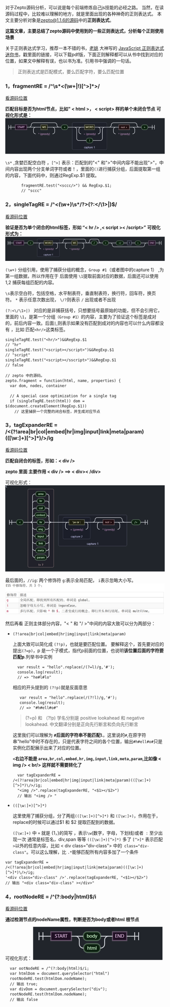  对于Zepto源码分析，可以说是每个前端修炼自己js技能的必经之路。
当然，在读源码过程中，比较难以理解的地方，就是里面出现的各种神奇的正则表达式。
 本文主要分析对象是[zepto@1.1.6的源码](https://cdn.bootcss.com/zepto/1.1.6/zepto.js)中的**正则表达式**。


 **这篇文章，主要总结了zepto源码中使用到的一些正则表达式，分析每个正则使用场景**

关于正则表达式学习，推荐一本不错的书，[老姚](http://www.qdfuns.com/house/17398.html) 大神写的  [JavaScript 正则表达式迷你书](https://juejin.im/post/59cc61176fb9a00a437b290b)，戳里面的链接，可以下载pdf版，下面正则解释都可以从书中找到对应的位置，如果文中解释有误，也以书为准。引用书中强调的一句话。
> 正则表达式是匹配模式，要么匹配字符，要么匹配位置

 ###  1，fragmentRE = /^\s*<(\w+|!)[^>]*>/
  [看源码位置](https://github.com/madrobby/zepto/blob/master/src/zepto.js#L10)

  **匹配目标是否为html节点，比如" < html >，  < script> 样的单个未闭合节点**
   **可视化形式是：**
   ![fragmentRE](./fragmentRE.PNG)

  `\s*` ,贪婪匹配空白符 ，`[^>]` 表示：匹配到的"<" 和">"中间内容不能出现">"，中间内容出现两个分支单词字符或者！，里面的`()`进行捕获分组，后面提取第一组的内容，下面代码中，则通过RegExp.$1 提取。

```
       fragmentRE.test("<sccc/>") && RegExp.$1;
       // "sccc"

```


### 2，singleTagRE = /^<(\w+)\s*\/?>(?:<\/\1>|)$/
 [看源码位置](https://github.com/madrobby/zepto/blob/master/src/zepto.js#L11)

**验证是否为单个闭合的html标签，形如 “< hr />  ,< script >< /script>”**
**可视化形式为：**  
![singleTagRE](./singleTagRE.PNG)

`(\w+)` 分组引用，使用了捕获分组的概念，`Group #1`（或者图中的capture 1） ,为第一组数据，所以作用在于 后面使用 `\1`提取前面对应的数据，后面还可以使用 $1,$2 捕获每组匹配的内容。

 `\s`表示空白符，包括空格，水平制表符，垂直制表符，换行符，回车符，换页符。
 `*` 表示任意次数出现，
 `\/?`则表示 `/` 出现或者不出现

`(?:<\/\1>|) ` 对应的是非捕获括号，只想要括号最原始的功能，但不会引用它，里面的 `\1`，是第一个分组`（Group #1）`的内容，主要为了验证这个标签是成对的，前后内容一致。后面`|`,则表示如果没有匹配到成对的内容也可以什么内容都没有 ，比如 匹配`<hr/>`这类标签。
```
singleTagRE.test("<hr/>")&&RegExp.$1
// "hr"
singleTagRE.test("<script></script>")&&RegExp.$1
// "script"
singleTagRE.test("<script></sscript>")&&RegExp.$1
// false

// zepto 中的源码。
zepto.fragment = function(html, name, properties) {
  var dom, nodes, container

  // A special case optimization for a single tag
  if (singleTagRE.test(html)) dom = $(document.createElement(RegExp.$1))
    // 这里捕获一个完整的闭合标签，并生成对应节点

```
### 3，tagExpanderRE = /<(?!area|br|col|embed|hr|img|input|link|meta|param)(([\w:]+)[^>]*)\/>/ig

 [看源码位置](https://github.com/madrobby/zepto/blob/master/src/zepto.js#L12)


**匹配自闭合的标签，形如：< div />**

 **zepto 里面 主要作用 < div />  ==> < div>< /div>**

 可视化形式：
 ![tagExpanderRE](./tagExpanderRE.PNG)

 最后面的，`//ig`: 两个修饰符 `g`:表示全局匹配， `i`表示忽略大小写。
 ![igm](./igm.PNG)

 然后再看 正则主体部分内容，"< " 和 "\/ >"中间的内容大致可以分为两部分：
  - `(?!area|br|col|embed|hr|img|input|link|meta|param)`

      上面大致可以简化成 `(?!p)`，也就是要匹配位置。
      要解释这个，首先要对应的提出`(?=p)`，p 是一个子模式，指代p前面的位置，也说明**该位置后面的字符要匹配p**.列举书中实例
      ```
        var result = "hello".replace(/(?=l)/g,'#');
        console.log(result);
        // => "he#l#lo"
      ```
      相应的开头提到的 `(?!p)`就是反面意思
      ```
         var result = "hello".replace(/(?!l)/g,'#');
         console.log(result);
         // => "#h#ell#o#"

      ```
      > (?=p) 和 （?!p) 学名分别是 positive lookahead  和 negative lookahead.
      > 中文翻译分别是正向先行断言和负向先行断言

      这里我们可以理解为 **`#`后面的字符串不能匹配`l`**，这里说的`#`,在原字符串"hello"中时不存在的，只是代表字符之间的各个位置，输出`#h#ell#o#`只是实例化匹配展示出来了对应的位置。

      **`<`右边不能是 `area,br,col,embed,hr,img,input,link,meta,param`,比如像 < img /> < br/> 这样就不需要转化了**

      ```
        var tagExpanderRE = /<(?!area|br|col|embed|hr|img|input|link|meta|param)(([\w:]+)[^>]*)\/>/ig;
        "<img />".replace(tagExpanderRE, "<$1></$2>")
        // 输出 "<img /> "

      ```

  - `(([\w:]+)[^>]*)`

      这里使用了捕获分组，分了两组`(([\w:]+)[^>]*)` 和 `([\w:]+)`，作用在于，replace的时候可以通过$1 和 $2 提取匹配到的数据。

      `([\w:]+)` 中 `+` 就是 {1，}的简写 ，表示`\w`(数字，字母，下划线)或者` :` 至少出现一次 通常是标签名，div,span 等等
      `(([\w:]+)[^>]*)`   多了 `[^>]*` 表示匹配`>`以外的任意内容，比如 < div class="div-class"> 中的` class="div-class"`。可以这么理解，比 `.*`能够匹配所有内容多加了一个条件

  ```
  var tagExpanderRE = /<(?!area|br|col|embed|hr|img|input|link|meta|param)(([\w:]+)[^>]*)\/>/ig;
  '<div class="div-class" />'.replace(tagExpanderRE, "<$1></$2>")
  // 输出 "<div class="div-class" ></div>"

  ```

### 4，rootNodeRE = /^(?:body|html)$/i
   [看源码位置](https://github.com/madrobby/zepto/blob/master/src/zepto.js#L13)

   **通过检测节点的nodeName属性，判断是否为body或者html 根节点**

   可视化形式：
   ![root](./root.PNG)

```
  var ootNodeRE = /^(?:body|html)$/i;
  var htmlDom = document.querySelector("html")
  rootNodeRE.test(htmlDom.nodeName);
  // 输出 true;
  var divDom = document.querySelector("div");
  rootNodeRE.test(htmlDom.nodeName);
  // 输出 false

```
